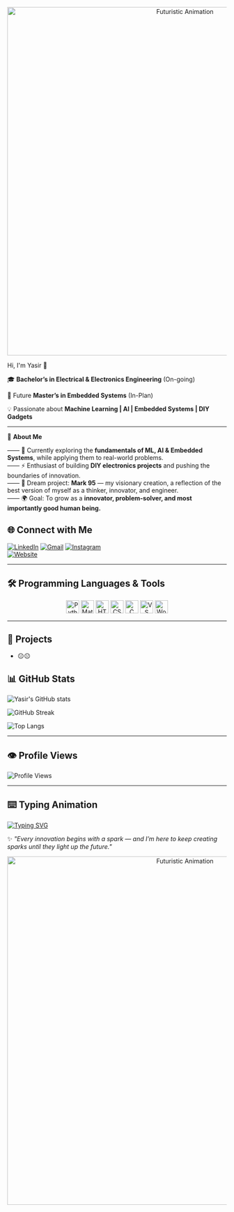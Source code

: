 <p align="center">
  <img src="https://i.ibb.co/xyz/futuristic-top.gif" alt="Futuristic Animation" width="800"/>
</p>

Hi, I'm Yasir 👋  

🎓 **Bachelor’s in Electrical & Electronics Engineering**  (On-going) 

🚀 Future **Master’s in Embedded Systems** (In-Plan) 

💡 Passionate about **Machine Learning | AI | Embedded Systems | DIY Gadgets**  

---

🌟 **About Me**


—— 🌱 Currently exploring the **fundamentals of ML, AI & Embedded Systems**, while applying them to real-world problems.  
—— ⚡ Enthusiast of building **DIY electronics projects** and pushing the boundaries of innovation.  
—— 🤖 Dream project: **Mark 95** — my visionary creation, a reflection of the best version of myself as a thinker, innovator, and engineer.  
—— 🌍 Goal: To grow as a **innovator, problem-solver, and most importantly good human being.**  


## 🌐 Connect with Me  


[![LinkedIn](https://img.shields.io/badge/LinkedIn-blue?style=for-the-badge&logo=linkedin)](https://linkedin.com/in/https://www.linkedin.com/in/saifuddin-yasir-930918204) 
[![Gmail](https://img.shields.io/badge/Gmail-red?style=for-the-badge&logo=gmail&logoColor=white)](mailto:saifuddinyasir20@gmail.com) 
[![Instagram](https://img.shields.io/badge/Instagram-%23E4405F?style=for-the-badge&logo=instagram)](https://www.instagram.com/saifuddinyasir_95/)  
[![Website](https://img.shields.io/badge/🌐%20My%20Website-Visit-blue?style=for-the-badge&logo=google-chrome)](https://saifuddinyasir.wordpress.com/)

---

## 🛠️ Programming Languages & Tools  

<div align="center">
  <img src="https://skillicons.dev/icons?i=python" alt="Python" width="30" height="30"/>
  <img src="https://skillicons.dev/icons?i=matlab" alt="Matlab" width="30" height="30"/>
  <img src="https://skillicons.dev/icons?i=html" alt="HTML" width="30" height="30"/>
  <img src="https://skillicons.dev/icons?i=css" alt="CSS" width="30" height="30"/>
  <img src="https://skillicons.dev/icons?i=c" alt="C" width="30" height="30"/>
  <img src="https://skillicons.dev/icons?i=vscode" alt="VS Code" width="30" height="30"/>
  <img src="https://skillicons.dev/icons?i=wordpress" alt="WordPress" width="30" height="30"/>
</div>

---

## 🚀 Projects  

 - 😐😐

  

## 📊 GitHub Stats  
![Yasir's GitHub stats](https://github-readme-stats.vercel.app/api?username=Saifuddin-Yasir&show_icons=true&theme=radical)  

![GitHub Streak](https://github-readme-streak-stats.herokuapp.com/?user=Saifuddin-Yasir&theme=tokyonight)  

![Top Langs](https://github-readme-stats.vercel.app/api/top-langs/?username=Saifuddin-Yasir&layout=compact&theme=radical)  

---

## 👁️ Profile Views  
![Profile Views](https://komarev.com/ghpvc/?username=Saifuddin-Yasir&color=brightgreen&style=for-the-badge)  

---

## ⌨️ Typing Animation  
[![Typing SVG](https://readme-typing-svg.herokuapp.com?size=24&color=F7B42C&lines=Machine+Learning+and;AI+Enthusiast;Deep+learning+Enthusiast;Connect+with+more+to;being+our+journey+easy;Building+my+own;version+Mark+95)](https://git.io/typing-svg)


✨ *"Every innovation begins with a spark — and I’m here to keep creating sparks until they light up the future."*



<p align="center">
  <img src="https://i.ibb.co/xyz/futuristic-top.gif" alt="Futuristic Animation" width="800"/>
</p>
